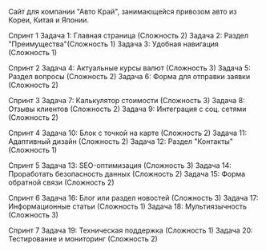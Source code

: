 Сайт для компании "Авто Край", занимающейся привозом авто из Кореи, Китая и Японии.

Спринт 1
Задача 1: Главная страница (Сложность 2)
Задача 2: Раздел "Преимущества"(Сложность 1)
Задача 3: Удобная навигация (Сложность 1)

Спринт 2
Задача 4: Актуальные курсы валют (Сложность 3)
Задача 5: Раздел вопросы (Сложность 2)
Задача 6: Форма для отправки заявки (Сложность 2)

Спринт 3
Задача 7: Калькулятор стоимости (Сложность 3)
Задача 8: Отзывы клиентов (Сложность 2)
Задача 9: Интеграция с соц. сетями (Сложность 2)

Спринт 4
Задача 10: Блок с точкой на карте (Сложность 2)
Задача 11: Адаптивный дизайн (Сложность 2)
Задача 12: Раздел "Контакты" (Сложность 1)

Спринт 5 
Задача 13: SEO-оптимизация (Сложность 3)
Задача 14: Проработать безопасность данных (Сложность 2)
Задача 15: Форма обратной связи (Сложность 2)

Спринт 6
Задача 16: Блог или раздел новостей (Сложность 3)
Задача 17: Информационные статьи (Сложность 1)
Задача 18: Мультиязычность (Сложность 3)

Спринт 7 
Задача 19: Техническая поддержка (Сложность 1)
Задача 20: Тестирование и мониторинг (Сложность 2)
